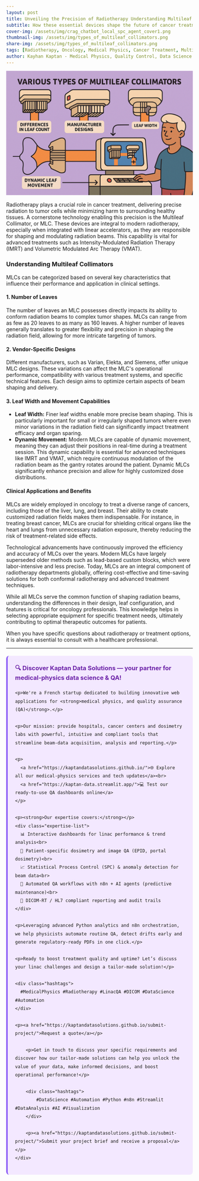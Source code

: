 ```yaml
---
layout: post
title: Unveiling the Precision of Radiotherapy Understanding Multileaf Collimators (MLCs)
subtitle: How these essential devices shape the future of cancer treatment
cover-img: /assets/img/crag_chatbot_local_spc_agent_cover1.png
thumbnail-img: /assets/img/types_of_multileaf_collimators.png
share-img: /assets/img/types_of_multileaf_collimators.png
tags: [Radiotherapy, Oncology, Medical Physics, Cancer Treatment, Multileaf Collimators, Radiation Therapy, Linear Accelerators]
author: Kayhan Kaptan - Medical Physics, Quality Control, Data Science and Automation
---
```


[![](/assets/img/types_of_multileaf_collimators.png)](https://www.youtube.com/channel/UCWkX7E-ImVbf0O3ocAW51wg)

Radiotherapy plays a crucial role in cancer treatment, delivering precise radiation to tumor cells while minimizing harm to surrounding healthy tissues. A cornerstone technology enabling this precision is the Multileaf Collimator, or MLC. These devices are integral to modern radiotherapy, especially when integrated with linear accelerators, as they are responsible for shaping and modulating radiation beams. This capability is vital for advanced treatments such as Intensity-Modulated Radiation Therapy (IMRT) and Volumetric Modulated Arc Therapy (VMAT).

### Understanding Multileaf Collimators

MLCs can be categorized based on several key characteristics that influence their performance and application in clinical settings.

#### 1. Number of Leaves

The number of leaves an MLC possesses directly impacts its ability to conform radiation beams to complex tumor shapes. MLCs can range from as few as 20 leaves to as many as 160 leaves. A higher number of leaves generally translates to greater flexibility and precision in shaping the radiation field, allowing for more intricate targeting of tumors.

#### 2. Vendor-Specific Designs

Different manufacturers, such as Varian, Elekta, and Siemens, offer unique MLC designs. These variations can affect the MLC's operational performance, compatibility with various treatment systems, and specific technical features. Each design aims to optimize certain aspects of beam shaping and delivery.

#### 3. Leaf Width and Movement Capabilities

*   **Leaf Width:** Finer leaf widths enable more precise beam shaping. This is particularly important for small or irregularly shaped tumors where even minor variations in the radiation field can significantly impact treatment efficacy and organ sparing.
*   **Dynamic Movement:** Modern MLCs are capable of dynamic movement, meaning they can adjust their positions in real-time during a treatment session. This dynamic capability is essential for advanced techniques like IMRT and VMAT, which require continuous modulation of the radiation beam as the gantry rotates around the patient. Dynamic MLCs significantly enhance precision and allow for highly customized dose distributions.

#### Clinical Applications and Benefits

MLCs are widely employed in oncology to treat a diverse range of cancers, including those of the liver, lung, and breast. Their ability to create customized radiation fields makes them indispensable. For instance, in treating breast cancer, MLCs are crucial for shielding critical organs like the heart and lungs from unnecessary radiation exposure, thereby reducing the risk of treatment-related side effects.

Technological advancements have continuously improved the efficiency and accuracy of MLCs over the years. Modern MLCs have largely superseded older methods such as lead-based custom blocks, which were labor-intensive and less precise. Today, MLCs are an integral component of radiotherapy departments globally, offering cost-effective and time-saving solutions for both conformal radiotherapy and advanced treatment techniques.

While all MLCs serve the common function of shaping radiation beams, understanding the differences in their design, leaf configuration, and features is critical for oncology professionals. This knowledge helps in selecting appropriate equipment for specific treatment needs, ultimately contributing to optimal therapeutic outcomes for patients.

When you have specific questions about radiotherapy or treatment options, it is always essential to consult with a healthcare professional.

---

<html lang="en">
<head>
    <meta charset="UTF-8">
    <meta name="viewport" content="width=device-width, initial-scale=1.0">
    <title>Kaptan Data Solutions</title>
    <style>
        .citation {
            background-color: #f3e8ff;
            border-left: 4px solid #8b5cf6;
            padding: 20px;
            margin: 20px 0;
            border-radius: 8px;
            font-family: -apple-system, BlinkMacSystemFont, 'Segoe UI', Roboto, sans-serif;
            line-height: 1.6;
        }
        .citation h3 {
            color: #6b21a8;
            margin-top: 0;
        }
        .citation a {
            color: #7c3aed;
            text-decoration: none;
        }
        .citation a:hover {
            text-decoration: underline;
        }
        .expertise-list {
            margin: 15px 0;
        }
        .hashtags {
            font-weight: bold;
            color: #7c3aed;
            margin-top: 15px;
        }
    </style>
</head>
<body>
    <div class="citation">
        <h3>🔍 Discover Kaptan Data Solutions — your partner for medical-physics data science & QA!</h3>

    <p>We're a French startup dedicated to building innovative web applications for <strong>medical physics, and quality assurance (QA)</strong>.</p>

    <p>Our mission: provide hospitals, cancer centers and dosimetry labs with powerful, intuitive and compliant tools that streamline beam-data acquisition, analysis and reporting.</p>

    <p>
      <a href="https://kaptandatasolutions.github.io/">🌐 Explore all our medical-physics services and tech updates</a><br>
      <a href="https://kaptan-data.streamlit.app/">💻 Test our ready-to-use QA dashboards online</a>
    </p>

    <p><strong>Our expertise covers:</strong></p>
    <div class="expertise-list">
      📊 Interactive dashboards for linac performance & trend analysis<br>
      🔬 Patient-specific dosimetry and image QA (EPID, portal dosimetry)<br>
      📈 Statistical Process Control (SPC) & anomaly detection for beam data<br>
      🤖 Automated QA workflows with n8n + AI agents (predictive maintenance)<br>
      📑 DICOM-RT / HL7 compliant reporting and audit trails
    </div>

    <p>Leveraging advanced Python analytics and n8n orchestration, we help physicists automate routine QA, detect drifts early and generate regulatory-ready PDFs in one click.</p>

    <p>Ready to boost treatment quality and uptime? Let’s discuss your linac challenges and design a tailor-made solution!</p>

    <div class="hashtags">
      #MedicalPhysics #Radiotherapy #LinacQA #DICOM #DataScience #Automation
    </div>

    <p><a href="https://kaptandatasolutions.github.io/submit-project/">Request a quote</a></p>
        
        <p>Get in touch to discuss your specific requirements and discover how our tailor-made solutions can help you unlock the value of your data, make informed decisions, and boost operational performance!</p>
        
        <div class="hashtags">
            #DataScience #Automation #Python #n8n #Streamlit #DataAnalysis #AI #Visualization
        </div>
        
        <p><a href="https://kaptandatasolutions.github.io/submit-project/">Submit your project brief and receive a proposal</a></p>
    </div>
</body>
</html>